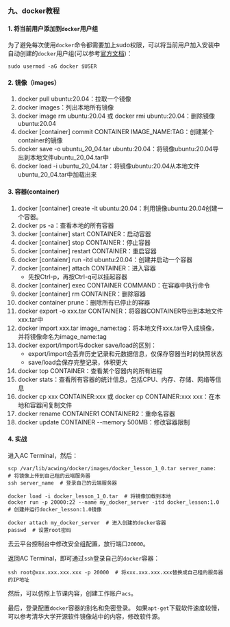 ### 九、docker教程

#### 1. 将当前用户添加到`docker`用户组

为了避免每次使用`docker`命令都需要加上sudo权限，可以将当前用户加入安装中自动创建的`docker`用户组(可以参考[官方文档](https://docs.docker.com/engine/install/linux-postinstall/))：

```shell
sudo usermod -aG docker $USER
```

#### 2. 镜像（images）

1. docker pull ubuntu:20.04：拉取一个镜像
2. docker images：列出本地所有镜像
3. docker image rm ubuntu:20.04 或 docker rmi ubuntu:20.04：删除镜像ubuntu:20.04
4. docker [container] commit CONTAINER IMAGE_NAME:TAG：创建某个container的镜像
5. docker save -o ubuntu_20_04.tar ubuntu:20.04：将镜像ubuntu:20.04导出到本地文件ubuntu_20_04.tar中
6. docker load -i ubuntu_20_04.tar：将镜像ubuntu:20.04从本地文件ubuntu_20_04.tar中加载出来

#### 3. 容器(container)

1. docker [container] create -it ubuntu:20.04：利用镜像ubuntu:20.04创建一个容器。
2. docker ps -a：查看本地的所有容器
3. docker [container] start CONTAINER：启动容器
4. docker [container] stop CONTAINER：停止容器
5. docker [container] restart CONTAINER：重启容器
6. docker [contaienr] run -itd ubuntu:20.04：创建并启动一个容器
7. docker [container] attach CONTAINER：进入容器
   - 先按Ctrl-p，再按Ctrl-q可以挂起容器
8. docker [container] exec CONTAINER COMMAND：在容器中执行命令
9. docker [container] rm CONTAINER：删除容器
10. docker container prune：删除所有已停止的容器
11. docker export -o xxx.tar CONTAINER：将容器CONTAINER导出到本地文件xxx.tar中
12. docker import xxx.tar image_name:tag：将本地文件xxx.tar导入成镜像，并将镜像命名为image_name:tag
13. docker export/import与docker save/load的区别：
    - export/import会丢弃历史记录和元数据信息，仅保存容器当时的快照状态
    - save/load会保存完整记录，体积更大
14. docker top CONTAINER：查看某个容器内的所有进程
15. docker stats：查看所有容器的统计信息，包括CPU、内存、存储、网络等信息
16. docker cp xxx CONTAINER:xxx 或 docker cp CONTAINER:xxx xxx：在本地和容器间复制文件
17. docker rename CONTAINER1 CONTAINER2：重命名容器
18. docker update CONTAINER --memory 500MB：修改容器限制

#### 4. 实战

进入AC Terminal，然后：

```shell
scp /var/lib/acwing/docker/images/docker_lesson_1_0.tar server_name:  # 将镜像上传到自己租的云端服务器
ssh server_name  # 登录自己的云端服务器

docker load -i docker_lesson_1_0.tar  # 将镜像加载到本地
docker run -p 20000:22 --name my_docker_server -itd docker_lesson:1.0  # 创建并运行docker_lesson:1.0镜像

docker attach my_docker_server  # 进入创建的docker容器
passwd  # 设置root密码
```

去云平台控制台中修改安全组配置，放行端口`20000`。

返回AC Terminal，即可通过`ssh`登录自己的`docker`容器：

```shell
ssh root@xxx.xxx.xxx.xxx -p 20000  # 将xxx.xxx.xxx.xxx替换成自己租的服务器的IP地址
```

然后，可以仿照上节课内容，创建工作账户`acs`。

最后，登录配置`docker`容器的别名和免密登录。
如果`apt-get`下载软件速度较慢，可以参考清华大学开源软件镜像站中的内容，修改软件源。





